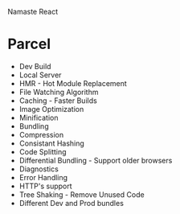 Namaste React

# Parcel
- Dev Build
- Local Server
- HMR - Hot Module Replacement
- File Watching Algorithm
- Caching - Faster Builds
- Image Optimization
- Minification
- Bundling
- Compression
- Consistant Hashing
- Code Splitting
- Differential Bundling - Support older browsers
- Diagnostics 
- Error Handling
- HTTP's support
- Tree Shaking - Remove Unused Code
- Different Dev and Prod bundles   